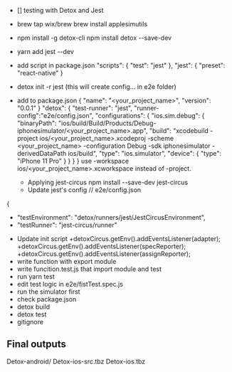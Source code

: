 - [] testing with Detox and Jest

* brew tap wix/brew
  brew install applesimutils
* npm install -g detox-cli
  npm install detox --save-dev
* yarn add jest --dev
* add script in package.json
  "scripts": {
  "test": "jest"
  },
  "jest": {
  "preset": "react-native"
  }

* detox init -r jest
  (this will create config... in e2e folder)
* add to package.json
  {
  "name": "<your_project_name>",
  "version": "0.0.1"
  }
  "detox": {
  "test-runner": "jest",
  "runner-config":"e2e/config.json",
  "configurations": {
  "ios.sim.debug": {
  "binaryPath": "ios/build/Build/Products/Debug-iphonesimulator/<your_project_name>.app",
  "build": "xcodebuild -project ios/<your_project_name>.xcodeproj -scheme <your_project_name> -configuration Debug -sdk iphonesimulator -derivedDataPath ios/build",
  "type": "ios.simulator",
  "device": {
  "type": "iPhone 11 Pro"
  }
  }
  }
  }
  use -workspace ios/<your_project_name>.xcworkspace instead of -project.

  - Applying jest-circus
    npm install --save-dev jest-circus
  - Update jest's config
    // e2e/config.json

{

<!-- "testEnvironment": "node" -->

- "testEnvironment": "detox/runners/jest/JestCircusEnvironment",
- "testRunner": "jest-circus/runner"

* Update init script
  <!-- -jasmine.getEnv().addReporter(adapter);
  -jasmine.getEnv().addReporter(specReporter);
  -jasmine.getEnv().addReporter(assignReporter); -->
  +detoxCircus.getEnv().addEventsListener(adapter);
  +detoxCircus.getEnv().addEventsListener(specReporter);
  +detoxCircus.getEnv().addEventsListener(assignReporter);
* write function with export module
* write funcition.test.js that import module and test
* run yarn test
* edit test logic in e2e/fistTest.spec.js
* run the simulator first
* check package.json
* detox build
* detox test
* gitignore

## Final outputs

Detox-android/
Detox-ios-src.tbz
Detox-ios.tbz
